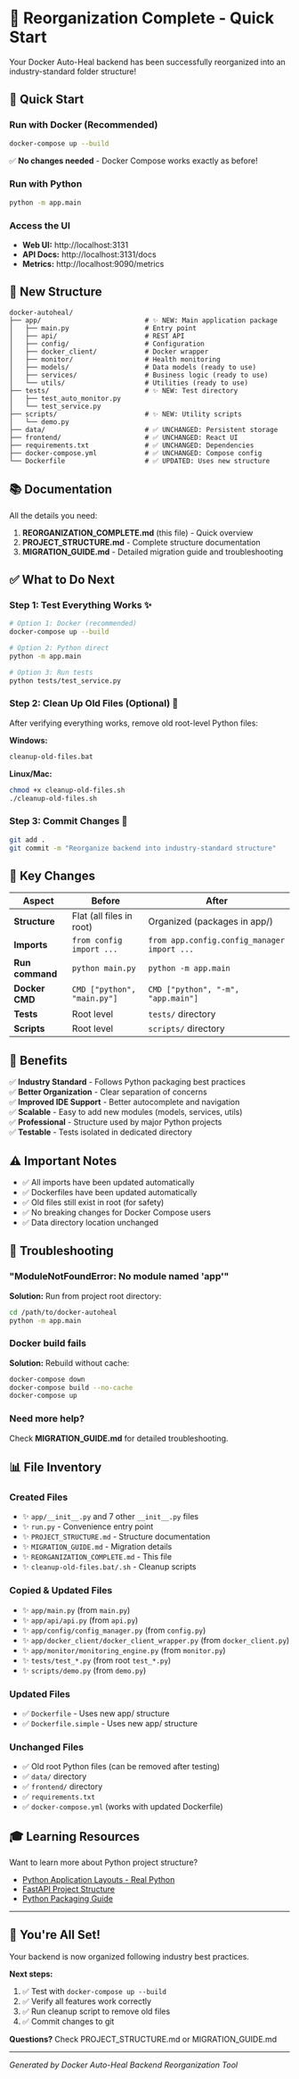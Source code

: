 # 🎉 Reorganization Complete - Quick Start

Your Docker Auto-Heal backend has been successfully reorganized into an industry-standard folder structure!

## 🚀 Quick Start

### Run with Docker (Recommended)
```bash
docker-compose up --build
```
✅ **No changes needed** - Docker Compose works exactly as before!

### Run with Python
```bash
python -m app.main
```

### Access the UI
- **Web UI:** http://localhost:3131
- **API Docs:** http://localhost:3131/docs
- **Metrics:** http://localhost:9090/metrics

## 📁 New Structure

```
docker-autoheal/
├── app/                          # ✨ NEW: Main application package
│   ├── main.py                   # Entry point
│   ├── api/                      # REST API
│   ├── config/                   # Configuration
│   ├── docker_client/            # Docker wrapper
│   ├── monitor/                  # Health monitoring
│   ├── models/                   # Data models (ready to use)
│   ├── services/                 # Business logic (ready to use)
│   └── utils/                    # Utilities (ready to use)
├── tests/                        # ✨ NEW: Test directory
│   ├── test_auto_monitor.py
│   └── test_service.py
├── scripts/                      # ✨ NEW: Utility scripts
│   └── demo.py
├── data/                         # ✅ UNCHANGED: Persistent storage
├── frontend/                     # ✅ UNCHANGED: React UI
├── requirements.txt              # ✅ UNCHANGED: Dependencies
├── docker-compose.yml            # ✅ UNCHANGED: Compose config
└── Dockerfile                    # ✅ UPDATED: Uses new structure
```

## 📚 Documentation

All the details you need:

1. **REORGANIZATION_COMPLETE.md** (this file) - Quick overview
2. **PROJECT_STRUCTURE.md** - Complete structure documentation
3. **MIGRATION_GUIDE.md** - Detailed migration guide and troubleshooting

## ✅ What to Do Next

### Step 1: Test Everything Works ✨
```bash
# Option 1: Docker (recommended)
docker-compose up --build

# Option 2: Python direct
python -m app.main

# Option 3: Run tests
python tests/test_service.py
```

### Step 2: Clean Up Old Files (Optional) 🧹
After verifying everything works, remove old root-level Python files:

**Windows:**
```bash
cleanup-old-files.bat
```

**Linux/Mac:**
```bash
chmod +x cleanup-old-files.sh
./cleanup-old-files.sh
```

### Step 3: Commit Changes 💾
```bash
git add .
git commit -m "Reorganize backend into industry-standard structure"
```

## 🔑 Key Changes

| Aspect | Before | After |
|--------|--------|-------|
| **Structure** | Flat (all files in root) | Organized (packages in app/) |
| **Imports** | `from config import ...` | `from app.config.config_manager import ...` |
| **Run command** | `python main.py` | `python -m app.main` |
| **Docker CMD** | `CMD ["python", "main.py"]` | `CMD ["python", "-m", "app.main"]` |
| **Tests** | Root level | `tests/` directory |
| **Scripts** | Root level | `scripts/` directory |

## 🎯 Benefits

✅ **Industry Standard** - Follows Python packaging best practices  
✅ **Better Organization** - Clear separation of concerns  
✅ **Improved IDE Support** - Better autocomplete and navigation  
✅ **Scalable** - Easy to add new modules (models, services, utils)  
✅ **Professional** - Structure used by major Python projects  
✅ **Testable** - Tests isolated in dedicated directory  

## ⚠️ Important Notes

- ✅ All imports have been updated automatically
- ✅ Dockerfiles have been updated automatically
- ✅ Old files still exist in root (for safety)
- ✅ No breaking changes for Docker Compose users
- ✅ Data directory location unchanged

## 🐛 Troubleshooting

### "ModuleNotFoundError: No module named 'app'"
**Solution:** Run from project root directory:
```bash
cd /path/to/docker-autoheal
python -m app.main
```

### Docker build fails
**Solution:** Rebuild without cache:
```bash
docker-compose down
docker-compose build --no-cache
docker-compose up
```

### Need more help?
Check **MIGRATION_GUIDE.md** for detailed troubleshooting.

## 📊 File Inventory

### Created Files
- ✨ `app/__init__.py` and 7 other `__init__.py` files
- ✨ `run.py` - Convenience entry point
- ✨ `PROJECT_STRUCTURE.md` - Structure documentation
- ✨ `MIGRATION_GUIDE.md` - Migration details
- ✨ `REORGANIZATION_COMPLETE.md` - This file
- ✨ `cleanup-old-files.bat/.sh` - Cleanup scripts

### Copied & Updated Files
- ✨ `app/main.py` (from `main.py`)
- ✨ `app/api/api.py` (from `api.py`)
- ✨ `app/config/config_manager.py` (from `config.py`)
- ✨ `app/docker_client/docker_client_wrapper.py` (from `docker_client.py`)
- ✨ `app/monitor/monitoring_engine.py` (from `monitor.py`)
- ✨ `tests/test_*.py` (from root `test_*.py`)
- ✨ `scripts/demo.py` (from `demo.py`)

### Updated Files
- ✅ `Dockerfile` - Uses new app/ structure
- ✅ `Dockerfile.simple` - Uses new app/ structure

### Unchanged Files
- ✅ Old root Python files (can be removed after testing)
- ✅ `data/` directory
- ✅ `frontend/` directory
- ✅ `requirements.txt`
- ✅ `docker-compose.yml` (works with updated Dockerfile)

## 🎓 Learning Resources

Want to learn more about Python project structure?

- [Python Application Layouts - Real Python](https://realpython.com/python-application-layouts/)
- [FastAPI Project Structure](https://fastapi.tiangolo.com/tutorial/bigger-applications/)
- [Python Packaging Guide](https://packaging.python.org/en/latest/)

---

## 🎉 You're All Set!

Your backend is now organized following industry best practices. 

**Next steps:**
1. ✅ Test with `docker-compose up --build`
2. ✅ Verify all features work correctly
3. ✅ Run cleanup script to remove old files
4. ✅ Commit changes to git

**Questions?** Check PROJECT_STRUCTURE.md or MIGRATION_GUIDE.md

---

*Generated by Docker Auto-Heal Backend Reorganization Tool*

